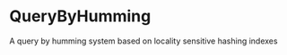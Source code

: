 QueryByHumming
==============

A query by humming system based on locality sensitive hashing indexes

